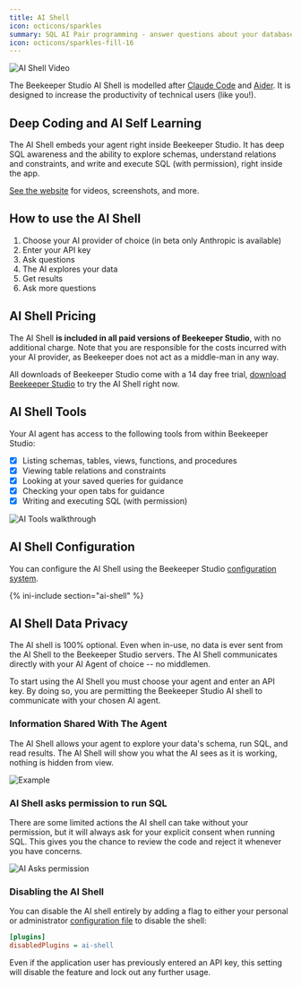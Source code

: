 ```yaml
---
title: AI Shell
icon: octicons/sparkles
summary: SQL AI Pair programming - answer questions about your database or build something new.
icon: octicons/sparkles-fill-16
---
```


![AI Shell Video](https://placehold.co/600x400?text=AI_WALKTHROUGH_VIDEO)

The Beekeeper Studio AI Shell is modelled after [Claude Code](https://www.anthropic.com/claude-code) and [Aider](https://aider.chat/). It is designed to increase the productivity of technical users (like you!).

## Deep Coding and AI Self Learning

The AI Shell embeds your agent right inside Beekeeper Studio. It has deep SQL awareness and the ability to explore schemas, understand relations and constraints, and write and execute SQL (with permission), right inside the app.

[See the website](https://beekeeperstudio.io/features/ai-sql) for videos, screenshots, and more.

## How to use the AI Shell

1. Choose your AI provider of choice (in beta only Anthropic is available)
2. Enter your API key
3. Ask questions
4. The AI explores your data
5. Get results
6. Ask more questions

## AI Shell Pricing

The AI Shell **is included in all paid versions of Beekeeper Studio**, with no additional charge. Note that you are responsible for the costs incurred with your AI provider, as Beekeeper does not act as a middle-man in any way.

All downloads of Beekeeper Studio come with a 14 day free trial, [download Beekeeper Studio](https://beekeeperstudio.io/get) to try the AI Shell right now.

## AI Shell Tools

Your AI agent has access to the following tools from within Beekeeper Studio:

- [x] Listing schemas, tables, views, functions, and procedures
- [x] Viewing table relations and constraints
- [x] Looking at your saved queries for guidance
- [x] Checking your open tabs for guidance
- [x] Writing and executing SQL (with permission)

![AI Tools walkthrough](https://placehold.co/600x400?text=AI_TOOLS_GIF)

## AI Shell Configuration

You can configure the AI Shell using the Beekeeper Studio [configuration system](./configuration.md).

{% ini-include section="ai-shell" %}

## AI Shell Data Privacy

The AI shell is 100% optional. Even when in-use, no data is ever sent from the AI Shell to the Beekeeper Studio servers. The AI Shell communicates directly with your AI Agent of choice -- no middlemen.

To start using the AI Shell you must choose your agent and enter an API key. By doing so, you are permitting the Beekeeper Studio AI shell to communicate with your chosen AI agent.

### Information Shared With The Agent

The AI Shell allows your agent to explore your data's schema, run SQL, and read results. The AI Shell will show you what the AI sees as it is working, nothing is hidden from view.

![Example](https://placehold.co/600x400?text=AI_SHARED_DATA_SCREENSHOT)

### AI Shell asks permission to run SQL

There are some limited actions the AI shell can take without your permission, but it will always ask for your explicit consent when running SQL. This gives you the chance to review the code and reject it whenever you have concerns.

![AI Asks permission](https://placehold.co/600x400?text=AI_ASKS_PERMISSION)


### Disabling the AI Shell

You can disable the AI shell entirely by adding a flag to either your personal or administrator [configuration file](./configuration.md) to disable the shell:

```ini
[plugins]
disabledPlugins = ai-shell

```

Even if the application user has previously entered an API key, this setting will disable the feature and lock out any further usage.
